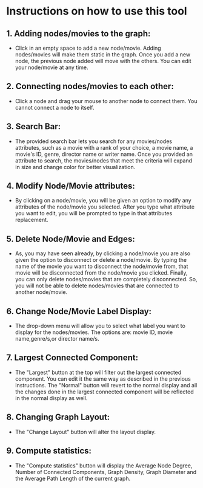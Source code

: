 # Instructions on how to use this tool

## 1. Adding nodes/movies to the graph:

* Click in an empty space to add a new node/movie. Adding nodes/movies will make them static in the graph. Once you add a new node, the previous node added will move with the others. You can edit your node/movie at any time.
  
## 2. Connecting nodes/movies to each other:
 
* Click a node and drag your mouse to another node to connect them. You cannot connect a node to itself.

## 3. Search Bar:

* The provided search bar lets you search for any movies/nodes attributes, such as a movie with a rank of your choice, a movie name, a movie's ID, genre, director name or writer name.
Once you provided an attribute to search, the movies/nodes that meet the criteria will expand in size and change color for better visualization.

## 4. Modify Node/Movie attributes:

* By clicking on a node/movie, you will be given an option to modify any attributes of the node/movie you selected. After you type what attribute you want to edit, you will be prompted to type in that attributes replacement.

## 5. Delete Node/Movie and Edges:

* As, you may have seen already, by clicking a node/movie you are also given the option to disconnect or delete a node/movie. By typing the name of the movie you want to disconnect the
node/movie from, that movie will be disconnected from the node/movie you clicked.
Finally, you can only delete nodes/movies that are completely disconnected. So, you will not be able to delete nodes/movies that are connected to another node/movie.

## 6. Change Node/Movie Label Display:

* The drop-down menu will allow you to select what label you want to display for the nodes/movies. The options are:
movie ID, movie name,genre/s,or director name/s.

## 7. Largest Connected Component:

* The "Largest" button at the top will filter out the largest connected component. You can edit it the same way as described in the previous instructions.
The "Normal" button will revert to the normal display and all the changes done in the largest connected component will be reflected in the normal display as well.

## 8. Changing Graph Layout:

* The "Change Layout" button will alter the layout display.

## 9. Compute statistics:

* The "Compute statistics" button will display the Average Node Degree, Number of Connected Components, Graph Density, Graph Diameter and the Average Path Length of the current graph.





   
    
